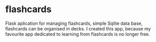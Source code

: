 # flashcards

Flask aplication for managing flashcards, simple Sqlite data base, flashcards can be organised in decks. I created this app, because my favourite app dedicated to learning from flashcards is no longer free.
